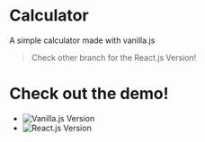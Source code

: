 # Calculator 
A simple calculator made with vanilla.js
 > Check other branch for the React.js Version!

# Check out the demo!
- ![Vanilla.js Version](https://calculator-shubamium.vercel.app/)
- ![React.js Version](https://shubamium.github.io/Calculator/)

